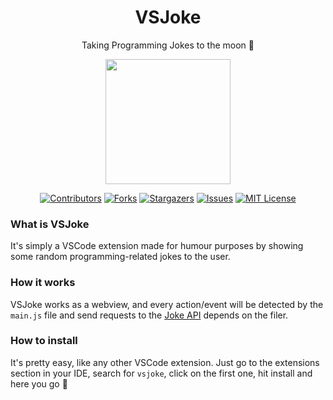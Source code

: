 <div align="center">
<h1>VSJoke</h2> 
<p>Taking Programming Jokes to the moon 🚀</p>

<img src="https://user-images.githubusercontent.com/63454940/201515823-eab18016-29dc-4b56-b344-a72b26272c73.png" width="200" />

[![Contributors][contributors-shield]][contributors-url]
[![Forks][forks-shield]][forks-url]
[![Stargazers][stars-shield]][stars-url]
[![Issues][issues-shield]][issues-url]
[![MIT License][license-shield]][license-url]

</div>


### What is VSJoke
It's simply a VSCode extension made for humour purposes by showing some random programming-related jokes to the user.

### How it works
VSJoke works as a webview, and every action/event will be detected by the `main.js` file and send requests to the [Joke API](https://v2.jokeapi.dev/) depends on the filer.

### How to install
It's pretty easy, like any other VSCode extension.
Just go to the extensions section in your IDE, search for `vsjoke`, click on the first one, hit install and here you go 🚀


[contributors-shield]: https://img.shields.io/github/contributors/azizbecha/vsjoke.svg?style=for-the-badge
[contributors-url]: https://github.com/azizbecha/vsjoke/graphs/contributors
[forks-shield]: https://img.shields.io/github/forks/azizbecha/vsjoke.svg?style=for-the-badge
[forks-url]: https://github.com/azizbecha/vsjoke/network/members
[stars-shield]: https://img.shields.io/github/stars/azizbecha/vsjoke.svg?style=for-the-badge
[stars-url]: https://github.com/azizbecha/vsjoke/stargazers
[issues-shield]: https://img.shields.io/github/issues/azizbecha/vsjoke.svg?style=for-the-badge
[issues-url]: https://github.com/azizbecha/vsjoke/issues
[license-shield]: https://img.shields.io/github/license/azizbecha/vsjoke.svg?style=for-the-badge
[license-url]: https://github.com/azizbecha/vsjoke/blob/master/LICENSE.md